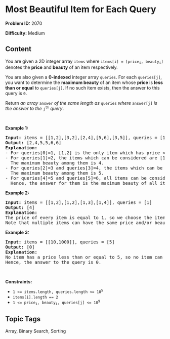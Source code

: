 # Most Beautiful Item for Each Query

**Problem ID:** 2070

**Difficulty:** Medium

## Content
<p>You are given a 2D integer array <code>items</code> where <code>items[i] = [price<sub>i</sub>, beauty<sub>i</sub>]</code> denotes the <strong>price</strong> and <strong>beauty</strong> of an item respectively.</p>

<p>You are also given a <strong>0-indexed</strong> integer array <code>queries</code>. For each <code>queries[j]</code>, you want to determine the <strong>maximum beauty</strong> of an item whose <strong>price</strong> is <strong>less than or equal</strong> to <code>queries[j]</code>. If no such item exists, then the answer to this query is <code>0</code>.</p>

<p>Return <em>an array </em><code>answer</code><em> of the same length as </em><code>queries</code><em> where </em><code>answer[j]</code><em> is the answer to the </em><code>j<sup>th</sup></code><em> query</em>.</p>

<p>&nbsp;</p>
<p><strong class="example">Example 1:</strong></p>

<pre>
<strong>Input:</strong> items = [[1,2],[3,2],[2,4],[5,6],[3,5]], queries = [1,2,3,4,5,6]
<strong>Output:</strong> [2,4,5,5,6,6]
<strong>Explanation:</strong>
- For queries[0]=1, [1,2] is the only item which has price &lt;= 1. Hence, the answer for this query is 2.
- For queries[1]=2, the items which can be considered are [1,2] and [2,4]. 
  The maximum beauty among them is 4.
- For queries[2]=3 and queries[3]=4, the items which can be considered are [1,2], [3,2], [2,4], and [3,5].
  The maximum beauty among them is 5.
- For queries[4]=5 and queries[5]=6, all items can be considered.
  Hence, the answer for them is the maximum beauty of all items, i.e., 6.
</pre>

<p><strong class="example">Example 2:</strong></p>

<pre>
<strong>Input:</strong> items = [[1,2],[1,2],[1,3],[1,4]], queries = [1]
<strong>Output:</strong> [4]
<strong>Explanation:</strong> 
The price of every item is equal to 1, so we choose the item with the maximum beauty 4. 
Note that multiple items can have the same price and/or beauty.  
</pre>

<p><strong class="example">Example 3:</strong></p>

<pre>
<strong>Input:</strong> items = [[10,1000]], queries = [5]
<strong>Output:</strong> [0]
<strong>Explanation:</strong>
No item has a price less than or equal to 5, so no item can be chosen.
Hence, the answer to the query is 0.
</pre>

<p>&nbsp;</p>
<p><strong>Constraints:</strong></p>

<ul>
	<li><code>1 &lt;= items.length, queries.length &lt;= 10<sup>5</sup></code></li>
	<li><code>items[i].length == 2</code></li>
	<li><code>1 &lt;= price<sub>i</sub>, beauty<sub>i</sub>, queries[j] &lt;= 10<sup>9</sup></code></li>
</ul>


## Topic Tags
Array, Binary Search, Sorting
